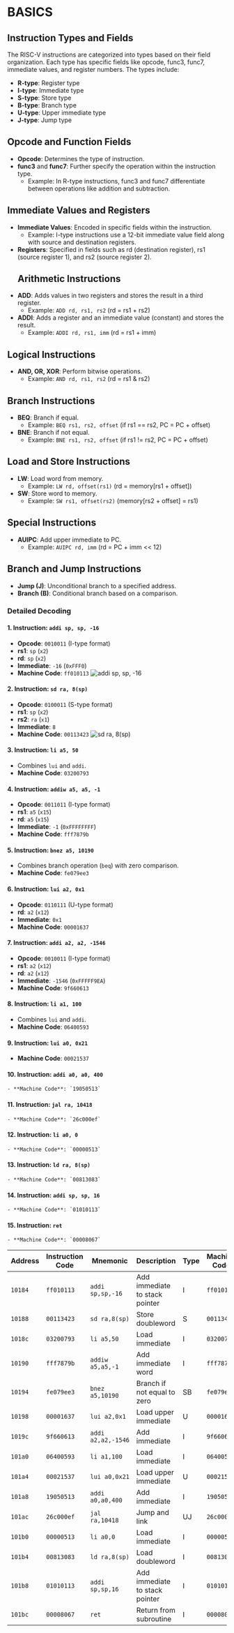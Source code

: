 # BASICS
 ## Instruction Types and Fields
The RISC-V instructions are categorized into types based on their field organization. Each type has specific fields like opcode, func3, func7, immediate values, and register numbers. The types include:
- **R-type**: Register type
- **I-type**: Immediate type
- **S-type**: Store type
- **B-type**: Branch type
- **U-type**: Upper immediate type
- **J-type**: Jump type
## Opcode and Function Fields
- **Opcode**: Determines the type of instruction.
- **func3** and **func7**: Further specify the operation within the instruction type.
  - Example: In R-type instructions, func3 and func7 differentiate between operations like addition and subtraction.
## Immediate Values and Registers
- **Immediate Values**: Encoded in specific fields within the instruction.
  - Example: I-type instructions use a 12-bit immediate value field along with source and destination registers.
- **Registers**: Specified in fields such as rd (destination register), rs1 (source register 1), and rs2 (source register 2).
  ## Arithmetic Instructions
- **ADD**: Adds values in two registers and stores the result in a third register.
  - Example: `ADD rd, rs1, rs2` (rd = rs1 + rs2)
- **ADDI**: Adds a register and an immediate value (constant) and stores the result.
  - Example: `ADDI rd, rs1, imm` (rd = rs1 + imm)
## Logical Instructions
- **AND, OR, XOR**: Perform bitwise operations.
  - Example: `AND rd, rs1, rs2` (rd = rs1 & rs2)
## Branch Instructions
- **BEQ**: Branch if equal.
  - Example: `BEQ rs1, rs2, offset` (if rs1 == rs2, PC = PC + offset)
- **BNE**: Branch if not equal.
  - Example: `BNE rs1, rs2, offset` (if rs1 != rs2, PC = PC + offset)
## Load and Store Instructions
- **LW**: Load word from memory.
  - Example: `LW rd, offset(rs1)` (rd = memory[rs1 + offset])
- **SW**: Store word to memory.
  - Example: `SW rs1, offset(rs2)` (memory[rs2 + offset] = rs1)
## Special Instructions
- **AUIPC**: Add upper immediate to PC.
  - Example: `AUIPC rd, imm` (rd = PC + imm << 12)
## Branch and Jump Instructions
- **Jump (J)**: Unconditional branch to a specified address.
- **Branch (B)**: Conditional branch based on a comparison.
### Detailed Decoding

#### 1. **Instruction: `addi sp, sp, -16`**
   - **Opcode**: `0010011` (I-type format)
   - **rs1**: `sp` (`x2`)
   - **rd**: `sp` (`x2`)
   - **Immediate**: `-16` (`0xFFF0`)
   - **Machine Code**: `ff010113`
![addi sp, sp, -16](https://github.com/RohitJ1204/samsung-riscv/blob/afc3dfd1d99219cfdddea8f3b042bcfc90ad05c0/Task03/Instruction1.png)
#### 2. **Instruction: `sd ra, 8(sp)`**
   - **Opcode**: `0100011` (S-type format)
   - **rs1**: `sp` (`x2`)
   - **rs2**: `ra` (`x1`)
   - **Immediate**: `8`
   - **Machine Code**: `00113423`
![sd ra, 8(sp)](https://github.com/RohitJ1204/samsung-riscv/blob/afc3dfd1d99219cfdddea8f3b042bcfc90ad05c0/Task03/Instruction1.png)
#### 3. **Instruction: `li a5, 50`**
   - Combines `lui` and `addi`.
   - **Machine Code**: `03200793`

#### 4. **Instruction: `addiw a5, a5, -1`**
   - **Opcode**: `0011011` (I-type format)
   - **rs1**: `a5` (`x15`)
   - **rd**: `a5` (`x15`)
   - **Immediate**: `-1` (`0xFFFFFFFF`)
   - **Machine Code**: `fff7879b`

#### 5. **Instruction: `bnez a5, 10190`**
   - Combines branch operation (`beq`) with zero comparison.
   - **Machine Code**: `fe079ee3`

#### 6. **Instruction: `lui a2, 0x1`**
   - **Opcode**: `0110111` (U-type format)
   - **rd**: `a2` (`x12`)
   - **Immediate**: `0x1`
   - **Machine Code**: `00001637`

#### 7. **Instruction: `addi a2, a2, -1546`**
   - **Opcode**: `0010011` (I-type format)
   - **rs1**: `a2` (`x12`)
   - **rd**: `a2` (`x12`)
   - **Immediate**: `-1546` (`0xFFFFF9EA`)
   - **Machine Code**: `9f660613`

#### 8. **Instruction: `li a1, 100`**
   - Combines `lui` and `addi`.
   - **Machine Code**: `06400593`

#### 9. **Instruction: `lui a0, 0x21`**
   - **Machine Code**: `00021537`

#### 10. **Instruction: `addi a0, a0, 400`**
    - **Machine Code**: `19050513`

#### 11. **Instruction: `jal ra, 10418`**
    - **Machine Code**: `26c000ef`

#### 12. **Instruction: `li a0, 0`**
    - **Machine Code**: `00000513`

#### 13. **Instruction: `ld ra, 8(sp)`**
    - **Machine Code**: `00813083`

#### 14. **Instruction: `addi sp, sp, 16`**
    - **Machine Code**: `01010113`

#### 15. **Instruction: `ret`**
    - **Machine Code**: `00008067`

| **Address** | **Instruction Code** | **Mnemonic**       | **Description**                 | **Type** | **Machine Code** |
|-------------|-----------------------|--------------------|---------------------------------|----------|------------------|
| `10184`     | `ff010113`           | `addi sp,sp,-16`   | Add immediate to stack pointer | I        | `ff010113`       |
| `10188`     | `00113423`           | `sd ra,8(sp)`      | Store doubleword               | S        | `00113423`       |
| `1018c`     | `03200793`           | `li a5,50`         | Load immediate                 | I        | `03200793`       |
| `10190`     | `fff7879b`           | `addiw a5,a5,-1`   | Add immediate word             | I        | `fff7879b`       |
| `10194`     | `fe079ee3`           | `bnez a5,10190`    | Branch if not equal to zero    | SB       | `fe079ee3`       |
| `10198`     | `00001637`           | `lui a2,0x1`       | Load upper immediate           | U        | `00001637`       |
| `1019c`     | `9f660613`           | `addi a2,a2,-1546` | Add immediate                  | I        | `9f660613`       |
| `101a0`     | `06400593`           | `li a1,100`        | Load immediate                 | I        | `06400593`       |
| `101a4`     | `00021537`           | `lui a0,0x21`      | Load upper immediate           | U        | `00021537`       |
| `101a8`     | `19050513`           | `addi a0,a0,400`   | Add immediate                  | I        | `19050513`       |
| `101ac`     | `26c000ef`           | `jal ra,10418`     | Jump and link                  | UJ       | `26c000ef`       |
| `101b0`     | `00000513`           | `li a0,0`          | Load immediate                 | I        | `00000513`       |
| `101b4`     | `00813083`           | `ld ra,8(sp)`      | Load doubleword                | I        | `00813083`       |
| `101b8`     | `01010113`           | `addi sp,sp,16`    | Add immediate to stack pointer | I        | `01010113`       |
| `101bc`     | `00008067`           | `ret`              | Return from subroutine         | I        | `00008067`       |

